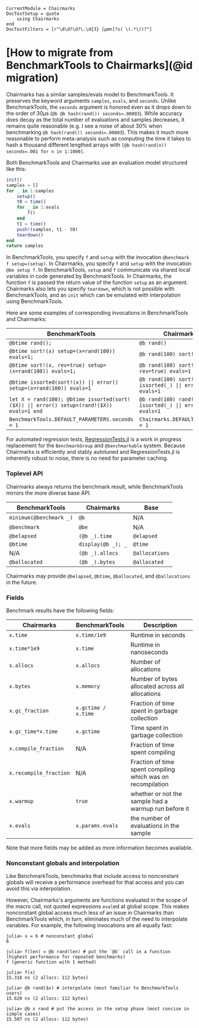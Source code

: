 ```@meta
CurrentModule = Chairmarks
DocTestSetup = quote
    using Chairmarks
end
DocTestFilters = [r"\d\d?\d?\.\d{3} [μmn]?s( \(.*\))?"]
```

# [How to migrate from BenchmarkTools to Chairmarks](@id migration)

Chairmarks has a similar samples/evals model to BenchmarkTools. It preserves the keyword
arguments `samples`, `evals`, and `seconds`. Unlike BenchmarkTools, the `seconds` argument
is honored even as it drops down to the order of 30μs (`@b @b hash(rand()) seconds=.00003`).
While accuracy does decay as the total number of evaluations and samples decreases, it
remains quite reasonable (e.g. I see a noise of about 30% when benchmarking
`@b hash(rand()) seconds=.00003`). This makes it much more reasonable to perform
meta-analysis such as computing the time it takes to hash a thousand different lengthed
arrays with `[@b hash(rand(n)) seconds=.001 for n in 1:1000]`.

Both BenchmarkTools and Chairmarks use an evaluation model structured like this:

```julia
init()
samples = []
for _ in 1:samples
    setup()
    t0 = time()
    for _ in 1:evals
        f()
    end
    t1 = time()
    push!(samples, t1 - t0)
    teardown()
end
return samples
```

In BenchmarkTools, you specify `f` and `setup` with the invocation
`@benchmark f setup=(setup)`. In Chairmarks, you specify `f` and `setup` with the invocation
`@be setup f`. In BenchmarkTools, `setup` and `f` communicate via shared local variables in
code generated by BenchmarkTools. In Chairmarks, the function `f` is passed the return
value of the function `setup` as an argument. Chairmarks also lets you specify `teardown`,
which is not possible with BenchmarkTools, and an `init` which can be emulated with
interpolation using BenchmarkTools.

Here are some examples of corresponding invocations in BenchmarkTools and Chairmarks:

| BenchmarkTools    | Chairmarks |
|-------------------|-------------|
| `@btime rand();`  | `@b rand()` |
| `@btime sort!(x) setup=(x=rand(100)) evals=1;` | `@b rand(100) sort! evals=1` |
| `@btime sort!(x, rev=true) setup=(x=rand(100)) evals=1;` | `@b rand(100) sort!(_, rev=true) evals=1` |
| `@btime issorted(sort!(x)) \|\| error() setup=(x=rand(100)) evals=1` | `@b rand(100) sort! issorted(_) \|\| error() evals=1` |
| `let X = rand(100); @btime issorted(sort!($X)) \|\| error() setup=(rand!($X)) evals=1 end` | `@b rand(100) rand! sort! issorted(_) \|\| error() evals=1` |
| `BenchmarkTools.DEFAULT_PARAMETERS.seconds = 1` | `Chairmarks.DEFAULTS.seconds = 1` |

For automated regression tests, [RegressionTests.jl](https://github.com/LilithHafner/RegressionTests.jl)
is a work in progress replacement for the `BenchmarkGroup` and `@benchmarkable` system.
Because Chairmarks is efficiently and stably autotuned and RegressionTests.jl is inherently
robust to noise, there is no need for parameter caching.

### Toplevel API

Chairmarks always returns the benchmark result, while BenchmarkTools mirrors the more
diverse base API.

| BenchmarkTools          | Chairmarks         | Base           |
|-------------------------|--------------------|----------------|
| `minimum(@benchmark _)` | `@b`               | N/A            |
| `@benchmark`            | `@be`              | N/A            |
| `@belapsed`             | `(@b _).time`      | `@elapsed`     |
| `@btime`                | `display(@b _); _` | `@time`        |
| N/A                     | `(@b _).allocs`    | `@allocations` |
| `@ballocated`           | `(@b _).bytes`     | `@allocated`   |

Chairmarks may provide `@belapsed`, `@btime`, `@ballocated`, and `@ballocations` in the
future.

### Fields

Benchmark results have the following fields:

| Chairmarks             | BenchmarkTools      | Description            |
|------------------------|---------------------|------------------------|
| `x.time`               | `x.time/1e9`        | Runtime in seconds     |
| `x.time*1e9`           | `x.time`            | Runtime in nanoseconds |
| `x.allocs`             | `x.allocs`          | Number of allocations  |
| `x.bytes`              | `x.memory`          | Number of bytes allocated across all allocations |
| `x.gc_fraction`        | `x.gctime / x.time` | Fraction of time spent in garbage collection |
| `x.gc_time*x.time`     | `x.gctime`          | Time spent in garbage collection |
| `x.compile_fraction`   | N/A                 | Fraction of time spent compiling |
| `x.recompile_fraction` | N/A                 | Fraction of time spent compiling which was on recompilation |
| `x.warmup`             | `true`              | whether or not the sample had a warmup run before it |
| `x.evals`              | `x.params.evals`    | the number of evaluations in the sample |

Note that more fields may be added as more information becomes available.

### Nonconstant globals and interpolation

Like BenchmarkTools, benchmarks that include access to nonconstant globals will receive a
performance overhead for that access and you can avoid this via interpolation.

However, Chairmarks's arguments are functions evaluated in the scope of the macro call, not
quoted expressions `eval`ed at global scope. This makes nonconstant global access much less
of an issue in Chairmarks than BenchmarkTools which, in turn, eliminates much of the need to
interpolate variables. For example, the following invocations are all equally fast:

```jldoctest
julia> x = 6 # nonconstant global
6

julia> f(len) = @b rand(len) # put the `@b` call in a function (highest performance for repeated benchmarks)
f (generic function with 1 method)

julia> f(x)
15.318 ns (2 allocs: 112 bytes)

julia> @b rand($x) # interpolate (most familiar to BenchmarkTools users)
15.620 ns (2 allocs: 112 bytes)

julia> @b x rand # put the access in the setup phase (most concise in simple cases)
15.507 ns (2 allocs: 112 bytes)
```
